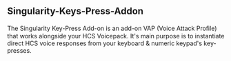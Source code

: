 ## Singularity-Keys-Press-Addon

The Singularity Key-Press Add-on is an add-on VAP (Voice Attack Proﬁle) that works alongside your HCS Voicepack. It's main purpose is to instantiate direct HCS voice responses from your keyboard & numeric keypad's key-presses.
